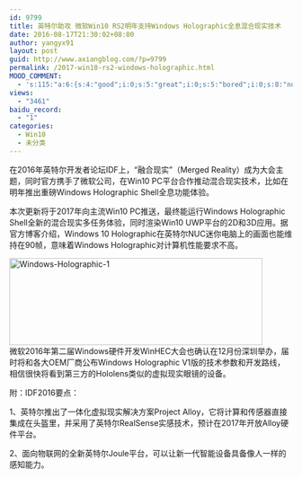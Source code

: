 ```yaml
---
id: 9799
title: 英特尔助攻 微软Win10 RS2明年支持Windows Holographic全息混合现实技术
date: 2016-08-17T21:30:02+08:00
author: yangyx91
layout: post
guid: http://www.axiangblog.com/?p=9799
permalink: /2017-win10-rs2-windows-holographic.html
MOOD_COMMENT:
  - 's:115:"a:6:{s:4:"good";i:0;s:5:"great";i:0;s:5:"bored";i:0;s:8:"nonsense";i:0;s:13:"notunderstand";i:0;s:7:"passing";i:0;}";'
views:
  - "3461"
baidu_record:
  - "1"
categories:
  - Win10
  - 未分类
---
```

在2016年英特尔开发者论坛IDF上，“融合现实”（Merged Reality）成为大会主题，同时官方携手了微软公司，在Win10 PC平台合作推动混合现实技术，比如在明年推出重磅Windows Holographic Shell全息功能体验。

本次更新将于2017年向主流Win10 PC推送，最终能运行Windows Holographic Shell全新的混合现实多任务体验，同时渲染Win10 UWP平台的2D和3D应用。据官方博客介绍，Windows 10 Holographic在英特尔NUC迷你电脑上的画面也能维持在90帧，意味着Windows Holographic对计算机性能要求不高。

<a href="http://www.axiangblog.com/2017-win10-rs2-windows-holographic.html/windows-holographic-1" rel="attachment wp-att-9800" target="_blank"  rel="nofollow" ><img loading="lazy" class="aligncenter size-full wp-image-9800" src="http://www.axiangblog.com/wp-content/uploads/2016/08/Windows-Holographic-1.jpg" alt="Windows-Holographic-1" width="450" height="155" /></a>  
微软2016年第二届Windows硬件开发WinHEC大会也确认在12月份深圳举办，届时将和各大OEM厂商公布Windows Holographic V1版的技术参数和开发路线，相信很快将看到第三方的Hololens类似的虚拟现实眼镜的设备。

附：IDF2016要点：

1、英特尔推出了一体化虚拟现实解决方案Project Alloy，它将计算和传感器直接集成在头盔里，并采用了英特尔RealSense实感技术，预计在2017年开放Alloy硬件平台。

2、面向物联网的全新英特尔Joule平台，可以让新一代智能设备具备像人一样的感知能力。